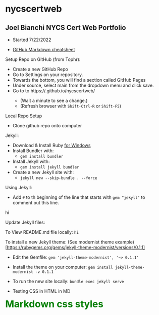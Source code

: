 # nycscertweb
## Joel Bianchi NYCS Cert Web Portfolio
* Started 7/22/2022

* [GitHub Markdown cheatsheet](https://docs.github.com/en/get-started/writing-on-github/getting-started-with-writing-and-formatting-on-github/basic-writing-and-formatting-syntax)


Setup Repo on GitHub (from Tophr):
* Create a new GitHub Repo
* Go to Settings on your repository.
* Towards the bottom, you will find a section called GitHub Pages
* Under source, select main from the dropdown menu and click save.
* Go to to https://<username>.github.io/nycscertweb/
  * (Wait a minute to see a change.)
  * (Refresh browser with ```Shift-Ctrl-R``` or ```Shift-F5```)


Local Repo Setup
* Clone github repo onto computer


Jekyll:
* Download & Install Ruby [for Windows](https://rubyinstaller.org/)
* Install Bundler with:
  * ``` gem install bundler ```
* Install Jekyll with:
  * ```gem install jekyll bundler``` 
* Create a new Jekyll site with:
  * ```jekyll new --skip-bundle . --force```

Using Jekyll:
* Add ```#``` to th beginning of the line that starts with ```gem "jekyll"``` to comment out this line.
 
 hi


Update Jekyll files:


To View README.md file locally:
```hi```


To install a new Jekyll theme:
(See  modernist theme example)[https://rubygems.org/gems/jekyll-theme-modernist/versions/0.1.1]

* Edit the Gemfile:
```gem 'jekyll-theme-modernist', '~> 0.1.1' ```

* Install the theme on your computer:
```gem install jekyll-theme-modernist -v 0.1.1 ```


* To run the new site locally:
```bundle exec jekyll serve```

* Testing CSS in HTML in MD
<style>
.green {
    color: green;
    font-weight:700;
    font-size: 30px;
}
</style>

<div class="green">
    Markdown css styles
</div>